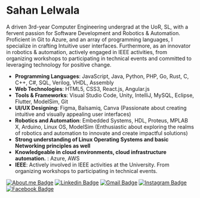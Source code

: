# Sahan Lelwala

A driven 3rd-year Computer Engineering undergrad at the UoR, SL, with a fervent passion for
Software Development and Robotics & Automation. Proficient in Git to Azure, and an array of
programming languages, I specialize in crafting Intuitive user interfaces. Furthermore, as an
innovator in robotics & automation, actively engaged in IEEE activities, from organizing workshops
to participating in technical events and committed to leveraging technology for positive change.

- **Programming Languages**: JavaScript, Java, Python, PHP, Go, Rust, C, C++, C#, SQL, Verilog, VHDL, Assembly
- **Web Technologies**: HTML5, CSS3, React.js, Angular.js
- **Tools & Frameworks**: Visual Studio Code, Unity, IntelliJ, MySQL, Eclipse, Flutter, ModelSim, Git
- **UI/UX Designing**: Figma, Balsamiq, Canva (Passionate about creating intuitive and visually appealing user interfaces)
-  **Robotics and Automation**: Embedded Systems, HDL, Proteus, MPLAB X, Arduino, Linux OS, ModelSim (Enthusiastic about exploring the realms of robotics and automation to innovate and create impactful solutions)
-  **Strong understanding of Linux Operating Systems and basic Networking principles as well**
-  **Knowledgeable in cloud environments, cloud infrastructure automation.** : Azure, AWS
- **IEEE**: Actively involved in IEEE activities at the University. From organizing workshops to participating in technical events.

[![About.me Badge](https://img.shields.io/badge/-sahanlelwala.me-B4B4B8?style=flat-square&logo=About.me&logoColor=white&link=https://sahanlelwala.me)](https://sahanlelwala.me)
[![Linkedin Badge](https://img.shields.io/badge/-Sahan_Lelwala-0077B5?style=flat-square&logo=Linkedin&logoColor=white&lik=https://www.linkedin.com/in/sahan-lelwala/)](https://www.linkedin.com/in/sahan-lelwala/)
[![Gmail Badge](https://img.shields.io/badge/-sahanrashmikaslk@gmail.com-c71610?style=flat-square&logo=Gmail&logoColor=white&link=mailto:sahanrashmikaslk@gmail.com)](mailto:sahanrashmiksaslk@gmail.com)
[![Instagram Badge](https://img.shields.io/badge/-_rash_98sl_-FF3B92?style=flat-square&logo=Instagram&logoColor=white&link=https://www.instagram.com/_rash_98sl_/)](https://www.instagram.com/_rash_98sl_/)
[![Facebook Badge](https://img.shields.io/badge/-Sahan_Rashmika-1877F2?style=flat-square&logo=Facebook&logoColor=white&link=https://www.facebook.com/sahan.rashmika.921/)](https://www.facebook.com/sahan.rashmika.921/)


